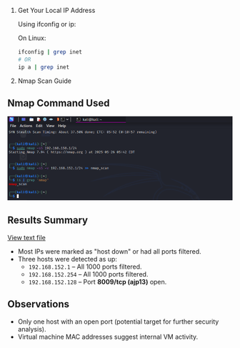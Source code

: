 1. Get Your Local IP Address

   Using ifconfig or ip:

   On Linux:	

   ```bash
   ifconfig | grep inet
   # OR
   ip a | grep inet
   ```
2. Nmap Scan Guide

## Nmap Command Used
![Nmap Command](screenshots/nmap_scan_code.png)

## Results Summary
[View text file](nmap_scan_result.txt)
- Most IPs were marked as "host down" or had all ports filtered.
- Three hosts were detected as up:
  - `192.168.152.1` – All 1000 ports filtered.
  - `192.168.152.254` – All 1000 ports filtered.
  - `192.168.152.128` – Port **8009/tcp (ajp13)** open.

## Observations
- Only one host with an open port (potential target for further security analysis).
- Virtual machine MAC addresses suggest internal VM activity.
